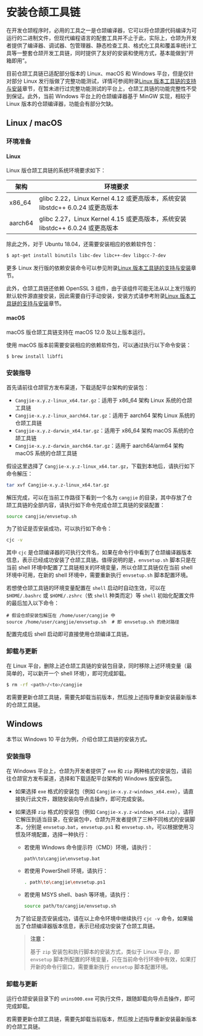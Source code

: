 # 安装仓颉工具链

在开发仓颉程序时，必用的工具之一是仓颉编译器，它可以将仓颉源代码编译为可运行的二进制文件，但现代编程语言的配套工具并不止于此，实际上，仓颉为开发者提供了编译器、调试器、包管理器、静态检查工具、格式化工具和覆盖率统计工具等一整套仓颉开发工具链，同时提供了友好的安装和使用方式，基本能做到“开箱即用”。

目前仓颉工具链已适配部分版本的 Linux、macOS 和 Windows 平台，但是仅针对部分 Linux 发行版做了完整功能测试，详情可参阅附录[Linux 版本工具链的支持与安装](../Appendix/linux_toolchain_install.md)章节，在暂未进行过完整功能测试的平台上，仓颉工具链的功能完整性不受到保证。此外，当前 Windows 平台上的仓颉编译器基于 MinGW 实现，相较于 Linux 版本的仓颉编译器，功能会有部分欠缺。

## Linux / macOS

### 环境准备

#### Linux

Linux 版仓颉工具链的系统环境要求如下：

| 架构    | 环境要求                                                     |
| ------- | ------------------------------------------------------------ |
| x86_64  | glibc 2.22，Linux Kernel 4.12 或更高版本，系统安装 libstdc++ 6.0.24 或更高版本 |
| aarch64 | glibc 2.27，Linux Kernel 4.15 或更高版本，系统安装 libstdc++ 6.0.24 或更高版本 |

除此之外，对于 Ubuntu 18.04，还需要安装相应的依赖软件包：

```bash
$ apt-get install binutils libc-dev libc++-dev libgcc-7-dev
```

更多 Linux 发行版的依赖安装命令可以参见附录[Linux 版本工具链的支持与安装](../Appendix/linux_toolchain_install.md)章节。

此外，仓颉工具链还依赖 OpenSSL 3 组件，由于该组件可能无法从以上发行版的默认软件源直接安装，因此需要自行手动安装，安装方式请参考附录[Linux 版本工具链的支持与安装](../Appendix/linux_toolchain_install.md)章节。

#### macOS

macOS 版仓颉工具链支持在 macOS 12.0 及以上版本运行。

使用 macOS 版本前需要安装相应的依赖软件包，可以通过执行以下命令安装：

```bash
$ brew install libffi
```

### 安装指导

首先请前往仓颉官方发布渠道，下载适配平台架构的安装包：

- `Cangjie-x.y.z-linux_x64.tar.gz`：适用于 x86_64 架构 Linux 系统的仓颉工具链
- `Cangjie-x.y.z-linux_aarch64.tar.gz`：适用于 aarch64 架构 Linux 系统的仓颉工具链
- `Cangjie-x.y.z-darwin_x64.tar.gz`：适用于 x86_64 架构 macOS 系统的仓颉工具链
- `Cangjie-x.y.z-darwin_aarch64.tar.gz`：适用于 aarch64/arm64 架构 macOS 系统的仓颉工具链

假设这里选择了 `Cangjie-x.y.z-linux_x64.tar.gz`，下载到本地后，请执行如下命令解压：

```bash
tar xvf Cangjie-x.y.z-linux_x64.tar.gz
```

解压完成，可以在当前工作路径下看到一个名为 `cangjie` 的目录，其中存放了仓颉工具链的全部内容，请执行如下命令完成仓颉工具链的安装配置：

```bash
source cangjie/envsetup.sh
```

为了验证是否安装成功，可以执行如下命令：

```bash
cjc -v
```

其中 `cjc` 是仓颉编译器的可执行文件名，如果在命令行中看到了仓颉编译器版本信息，表示已经成功安装了仓颉工具链。值得说明的是，`envsetup.sh` 脚本只是在当前 shell 环境中配置了工具链相关的环境变量，所以仓颉工具链仅在当前 shell 环境中可用，在新的 shell 环境中，需要重新执行 `envsetup.sh` 脚本配置环境。

若想使仓颉工具链的环境变量配置在 `shell` 启动时自动生效，可以在 `$HOME/.bashrc` 或 `$HOME/.zshrc`（依 `shell` 种类而定）等 `shell` 初始化配置文件的最后加入以下命令：

```shell
# 假设仓颉安装包解压在 /home/user/cangjie 中
source /home/user/cangjie/envsetup.sh  # 即 envsetup.sh 的绝对路径
```

配置完成后 shell 启动即可直接使用仓颉编译工具链。

### 卸载与更新

在 Linux 平台，删除上述仓颉工具链的安装包目录，同时移除上述环境变量（最简单的，可以新开一个 shell 环境），即可完成卸载。

```bash
$ rm -rf <path>/<to>/cangjie
```

若需要更新仓颉工具链，需要先卸载当前版本，然后按上述指导重新安装最新版本的仓颉工具链。

## Windows

本节以 Windows 10 平台为例，介绍仓颉工具链的安装方式。

### 安装指导

在 Windows 平台上，仓颉为开发者提供了 `exe` 和 `zip` 两种格式的安装包，请前往仓颉官方发布渠道，选择和下载适配平台架构的 Windows 版安装包。

- 如果选择 `exe` 格式的安装包（例如 `Cangjie-x.y.z-windows_x64.exe`），请直接执行此文件，跟随安装向导点击操作，即可完成安装。

- 如果选择 `zip` 格式的安装包（例如 `Cangjie-x.y.z-windows_x64.zip`），请将它解压到适当目录，在安装包中，仓颉为开发者提供了三种不同格式的安装脚本，分别是 `envsetup.bat`，`envsetup.ps1` 和 `envsetup.sh`，可以根据使用习惯及环境配置，选择一种执行：

    - 若使用 Windows 命令提示符（CMD）环境，请执行：

        ```bash
        path\to\cangjie\envsetup.bat
        ```

    - 若使用 PowerShell 环境，请执行：

        ```bash
        . path\to\cangjie\envsetup.ps1
        ```

    - 若使用 MSYS shell、bash 等环境，请执行：

        ```bash
        source path/to/cangjie/envsetup.sh
        ```

    为了验证是否安装成功，请在以上命令环境中继续执行 `cjc -v` 命令，如果输出了仓颉编译器版本信息，表示已经成功安装了仓颉工具链。

    > **注意：**
    >
    > 基于 `zip` 安装包和执行脚本的安装方式，类似于 Linux 平台，即 `envsetup` 脚本所配置的环境变量，只在当前命令行环境中有效，如果打开新的命令行窗口，需要重新执行 `envsetup` 脚本配置环境。

### 卸载与更新

运行仓颉安装目录下的 `unins000.exe` 可执行文件，跟随卸载向导点击操作，即可完成卸载。

若需要更新仓颉工具链，需要先卸载当前版本，然后按上述指导重新安装最新版本的仓颉工具链。
